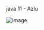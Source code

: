 java 11 - Azlu

![image](https://github.com/Juminn/When-Are-You-Leaving/assets/90203114/9b30d524-e32e-44d7-91e2-06e8a39a34bd)
